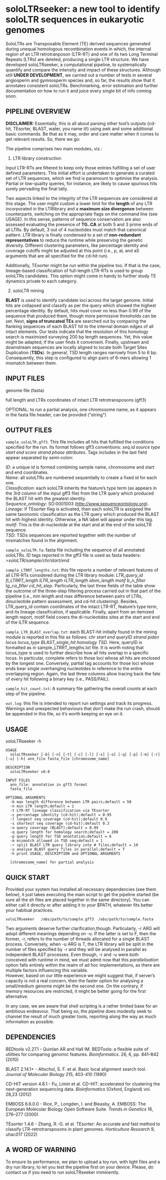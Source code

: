 # soloLTRseeker: a new tool to identify soloLTR sequences in eukaryotic genomes 

SoloLTRs are Transposable Element (TE) derived sequences generated during unequal homologous recombination events in which, the internal region of an LTR retrotranposon (LTR-RT) and one of its two Long Terminal Repeats (LTRs) are deleted, producing a single LTR structure. We have developed soloLTRseeker, a computational pipeline, to systematically quantify and compare the intensity and impact of these structures. Although still **UNDER DEVELOPMENT**, we carried out a number of tests in several angiosperm and gymnosperm species and, so far, the results show that it annotates consistent soloLTRs. Benchmarking, error estimation and further documentation on how to run it and juice every single bit of info coming soon.

## PIPELINE OVERVIEW

**DISCLAIMER:** Essentially, this is all about parsing other tool’s outputs (cd-hit, TEsorter, BLAST, water, you name it!) using awk and some additional basic commands. Be that as it may, order and care matter when it comes to get relevant results. So, there we go:

The pipeline comprises two main modules, viz.:

1.	LTR library construction

Input LTR-RTs are filtered to keep only those entries fulfilling a set of user defined parameters. This initial effort is undertaken to generate a curated set of LTR sequences, which we find is paramount to optimise the analysis. Partial or low-quality queries, for instance, are likely to cause spurious hits surely pervading the final tally.  

Two aspects linked to the integrity of the LTR sequences are considered at this stage. The user might custom a lower limit for the **length** of any LTR incorporated in the LTRlibrary and a **maximum size divergence** between counterparts, switching on the appropriate flags on the command line (see USAGE). In this sense, patterns of sequence conservation are also assessed evaluating the presence of **TG..CA** at both 5 and 3 prime ends of all LTRs. By default, 3 out of 4 nucleotides must match that canonical pattern. LTR library is finally condensed to a set of **non-redundant representatives** to reduce the runtime while preserving the genetic diversity. Different clustering parameters, like percentage identity and coverage cutoffs might be adjusted at this point (i.e., p, aL and aS arguments that are all specified for the cd-hit run).

Additionally, TEsorter might be run within the pipeline too. If that is the case, lineage-based classification of full-length LTR-RTs is used to group soloLTRs candidates. This option might come in handy to further study TE dynamics private to each category.

2.	soloLTR mining 

**BLAST** is used to identify candidate loci across the target genome. Initial hits are collapsed and classify as per the query which showed the highest percentage identity. By default, hits must cover no less than 0.99 of the sequence that produced them, though more permissive thresholds can be set. Next, **signs of truncated TEs** are searched out by comparing the flanking sequences of each BLAST hit to the internal domain edges of all intact elements. Our tests indicate that the resolution of this homology search is maximized surveying 200 bp length sequences. Yet, this value might be adapted, if the user finds it convenient. Finally, upstream and downstream sequences are locally aligned to locate both Target Sites Duplication (**TSDs**). In general, TSD length ranges narrowly from 5 to 6 bp. Consequently, this step is configured to align pairs of 6-mers allowing 1 mismatch between them.


## INPUT FILES

genome file (fasta)  

full length and LTRs coordinates of intact LTR retrotransposons (gff3)  

OPTIONAL: to run a partial analysis, one chromosome name, as it appears in the fasta file header, can be provided ("string")  


## OUTPUT FILES 

`sample_soloLTR.gff3`. This file includes all hits that fulfilled the conditions specified for the run. Its format follows gff3 conventions: *seq.id source type start end score strand phase attributes*. Tags includes in the last field appear separated by semi-colon:

*ID*: a unique id is formed combining sample name, chromosome and start and end coordinates.  
*Name*: all soloLTRs are numbered sequentially to create a fixed id for each one.  
*Classification*: each soloLTR inherits the feature’s type term (as appears in the 3rd column of the input gff3 file) from the LTR query which produced the BLAST hit with the greatest identity.  
*Sequence_ontology*: SO:0001003 (http://www.sequenceontology.org).  
*Lineage*: If TEsorter flag is activated, then each soloLTR is assigned the same taxonomic classification as the LTR query which produced the BLAST hit with highest identity. Otherwise, a NA label will appear under this tag.   
*motif*: This is the di-nucleotide at the start and at the end of the soloLTR sequence.  
*TSD*: TSDs sequences are reported together with the number of mismatches found in the alignment.  

`sample_soloLTR.fa`: fasta file including the sequence of all annotated soloLTRs. ID tags reported in the gff3 file is used as fasta headers: *>soloLTR/sample/chr/start/end*

`sample_LTRRT_lengths.txt`: this file reports a number of relevant features of all LTR-RTs considered during the LTR library module: *LTR_query_id  fl_LTRRT_length lLTR_length  rLTR_length  idom_length  motif  b_n_filter  tg_ca_filter  cd_hit_step*. Particularly, the last three fields of the table show the outcome of the three-step filtering process carried out in that part of the pipeline (i.e., min length and max difference between pairs of LTRs, dinucleotide pattern assessment, and cd-hit clustering). Besides, LTR_query_id contain coordinates of the intact LTR-RT, feature’s type term, and its lineage classification, if applicable. Finally, apart from an itemized length report, motif field covers the di-nucleotides sites at the start and end of the lLTR sequence.

`sample_LTR_BLAST_overlap.txt`: each BLAST-hit initially found in the mining module is reported in this file as follows: *chr  start  end  queryID  strand  piden  locus  locus_type  BLAST_single_hit  homology  TSD*. Here, queryID is formatted as in sample_LTRRT_lengths.txt file. It is worth noting that locus_type is used to further describe how all hits overlap in a specific locus. In particular, complete refers to those loci whose all hits are enclosed by the longest one. Conversely, partial tag accounts for those loci whose ends bear single overhanging nucleotides in reference to the entire overlapping region. Again, the last three columns allow tracing back the fate of every hit following a binary key (i.e., PASS/FAIL).  

`sample_hit_count.txt`: A summary file gathering the overall counts at each step of the pipeline.  

`out.log`: this file is intended to report run settings and track its progress. Warnings and unexpected behaviours that don’t make the run crash, should be appended in this file, so it’s worth keeping an eye on it.


## USAGE

soloLTRseeker -h

    USAGE
      soloLTRseeker [-b] [-n] [-t] [-c] [-l] [-s] [-o] [-q] [-p] [-m] [-r] [-u] [-h] ann_file fasta_file [chromosome_name]

    DESCRIPTION
      soloLTRseeker v0.0

    INPUT FILES
      ann_file: annotation in gff3 format
      fasta_file

    OPTIONAL ARGUMENTS
      -b max length difference between LTR pairs;default = 50
      -n min LTR length;default = 1
      -t LTR-RT lineage classification via TEsorter
      -c percentage identity (cd-hit);default = 0.95
      -l longest seq coverage (cd-hit);default 0.9
      -s shortest seq coverage (cd-hit);default 0.3
      -o query coverage (BLAST);default = 0.99
      -q query length for homology search;default = 200
      -p query length for TSD annotation;default = 6
      -m mismatch allowed in TSD seq;default = 1
      -r split BLAST LTR query library into # files;default = 10
      -u analyse BLAST query files in parallel;default = T
      -h print USAGE, DESCRIPTION and OPTIONAL ARGUMENTS

      [chromosome_name] for partial analysis


## QUICK START

Provided your system has installed all necessary dependencies (see them below), it just takes executing the main script to get the pipeline started (be sure all the sh files are placed together in the same directory). You can either call it directly or after adding it to your $PATH, whatever fits better your habitual practices.

`soloLTRseeker   /abs/path/to/sample.gff3  /abs/path/to/sample.fasta`

Two arguments deserve further clarification,though. Particularly, -r ARG will adopt different meanings depending on -u. If the latter is set to F, then the former, -r, refers to the number of threads allocated for a single BLAST process. Conversely, when -u ARG is T, the LTR library will be split in the number of files specified by -r and they will be analysed in parallel as independent BLAST processes. 
Even though, -r and -u were both conceived with runtime in mind, we must admit now that this *parallelisation* option falls entirely within the realm of ad hoc implementations, as there are multiple factors influencing this variable.  
However, based on our little experience we might suggest that, if server’s capacity is not a real concern, then the faster option for analysing a small/medium genome might be the second one. On the contrary, if memory resources are restricted, it might be better going for the first alternative.

In any case, we are aware that shell scripting is a rather limited base for an ambitious endeavour. That being so, the pipeline does modestly seek to channel the result of much greater tools, reporting along the way as much information as possible.

## DEPENDENCIES

BEDtools v2.27.1 - Quinlan AR and Hall IM. BEDTools: a flexible suite of utilities for comparing genomic features. *Bioinformatics*. 26, 6, pp. 841–842 (2010)  

BLAST 2.14.1+ - Altschul, S. F. et al. Basic local alignment search tool. *Journal of Molecular Biology* 215, 403-410 (1990)  

CD-HIT version 4.8.1 - Fu, Limin et al. CD-HIT: accelerated for clustering the next-generation sequencing data. *Bioinformatics* (Oxford, England) vol. 28,23 (2012)  

EMBOSS 6.6.0.0 - Rice, P., Longden, I. and Bleasby, A. EMBOSS: The European Molecular Biology Open Software Suite. *Trends in Genetics* 16, 276–277 (2000)  

TEsorter 1.4.6 - Zhang, R.-G. et al. TEsorter: An accurate and fast method to classify LTR-retrotransposons in plant genomes. *Horticulture Research* 9, uhac017 (2022)  


## A WORD OF WARNING

To ensure its performance, we plan to upload a toy run, with light files and a dry run library, to let you test the pipeline first on your device. Please, do contact us if you need to run soloLTRseeker imminently.


